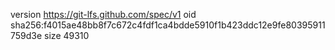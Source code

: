 version https://git-lfs.github.com/spec/v1
oid sha256:f4015ae48bb8f7c672c4fdf1ca4bdde5910f1b423ddc12e9fe80395911759d3e
size 49310
